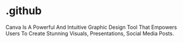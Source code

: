 # .github
Canva Is A Powerful And Intuitive Graphic Design Tool That Empowers Users To Create Stunning Visuals, Presentations, Social Media Posts.

